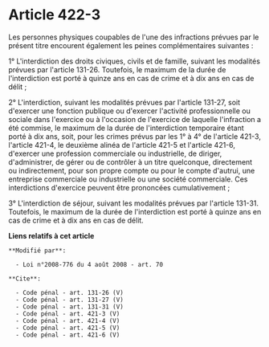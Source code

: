 # Article 422-3

Les personnes physiques coupables de l'une des infractions prévues par le présent titre encourent également les peines
complémentaires suivantes : 

1° L'interdiction des droits civiques, civils et de famille, suivant les modalités prévues par l'article 131-26. Toutefois,
le maximum de la durée de l'interdiction est porté à quinze ans en cas de crime et à dix ans en cas de délit ; 

2° L'interdiction, suivant les modalités prévues par l'article 131-27, soit d'exercer une fonction publique ou d'exercer
l'activité professionnelle ou sociale dans l'exercice ou à l'occasion de l'exercice de laquelle l'infraction a été commise,
le maximum de la durée de l'interdiction temporaire étant porté à dix ans, soit, pour les crimes prévus par les 1° à 4° de
l'article 421-3, l'article 421-4, le deuxième alinéa de l'article 421-5 et l'article 421-6, d'exercer une profession
commerciale ou industrielle, de diriger, d'administrer, de gérer ou de contrôler à un titre quelconque, directement ou
indirectement, pour son propre compte ou pour le compte d'autrui, une entreprise commerciale ou industrielle ou une société
commerciale. Ces interdictions d'exercice peuvent être prononcées cumulativement ; 

3° L'interdiction de séjour, suivant les modalités prévues par l'article 131-31. Toutefois, le maximum de la durée de
l'interdiction est porté à quinze ans en cas de crime et à dix ans en cas de délit.

**Liens relatifs à cet article**

	**Modifié par**:

	  - Loi n°2008-776 du 4 août 2008 - art. 70

	**Cite**:

	  - Code pénal - art. 131-26 (V)
	  - Code pénal - art. 131-27 (V)
	  - Code pénal - art. 131-31 (V)
	  - Code pénal - art. 421-3 (V)
	  - Code pénal - art. 421-4 (V)
	  - Code pénal - art. 421-5 (V)
	  - Code pénal - art. 421-6 (V)
